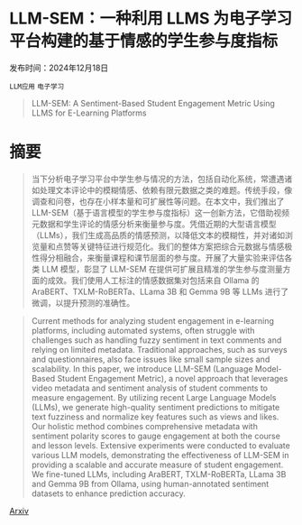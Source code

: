 # LLM-SEM：一种利用 LLMS 为电子学习平台构建的基于情感的学生参与度指标

发布时间：2024年12月18日

`LLM应用` `电子学习`

> LLM-SEM: A Sentiment-Based Student Engagement Metric Using LLMS for E-Learning Platforms

# 摘要

> 当下分析电子学习平台中学生参与情况的方法，包括自动化系统，常遭遇诸如处理文本评论中的模糊情感、依赖有限元数据之类的难题。传统手段，像调查和问卷，也存在小样本量和可扩展性等问题。在本文中，我们推出了 LLM-SEM（基于语言模型的学生参与度指标）这一创新方法，它借助视频元数据和学生评论的情感分析来衡量参与度。凭借近期的大型语言模型（LLMs），我们生成高品质的情感预测，以降低文本的模糊性，并对诸如浏览量和点赞等关键特征进行规范化。我们的整体方案把综合元数据与情感极性得分相融合，来衡量课程和课节层面的参与度。开展了大量实验来评估各类 LLM 模型，彰显了 LLM-SEM 在提供可扩展且精准的学生参与度测量方面的成效。我们使用人工标注的情感数据集对包括来自 Ollama 的 AraBERT、TXLM-RoBERTa、LLama 3B 和 Gemma 9B 等 LLMs 进行了微调，以提升预测的准确性。

> Current methods for analyzing student engagement in e-learning platforms, including automated systems, often struggle with challenges such as handling fuzzy sentiment in text comments and relying on limited metadata. Traditional approaches, such as surveys and questionnaires, also face issues like small sample sizes and scalability. In this paper, we introduce LLM-SEM (Language Model-Based Student Engagement Metric), a novel approach that leverages video metadata and sentiment analysis of student comments to measure engagement. By utilizing recent Large Language Models (LLMs), we generate high-quality sentiment predictions to mitigate text fuzziness and normalize key features such as views and likes. Our holistic method combines comprehensive metadata with sentiment polarity scores to gauge engagement at both the course and lesson levels. Extensive experiments were conducted to evaluate various LLM models, demonstrating the effectiveness of LLM-SEM in providing a scalable and accurate measure of student engagement. We fine-tuned LLMs, including AraBERT, TXLM-RoBERTa, LLama 3B and Gemma 9B from Ollama, using human-annotated sentiment datasets to enhance prediction accuracy.

[Arxiv](https://arxiv.org/abs/2412.13765)
